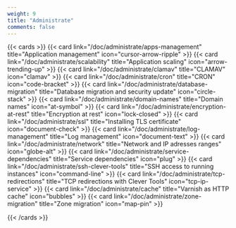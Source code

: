 ```yaml
---
weight: 9
title: "Administrate"
comments: false
---
```


{{< cards >}}
  {{< card link="/doc/administrate/apps-management" title="Application management" icon="cursor-arrow-ripple" >}}
  {{< card link="/doc/administrate/scalability" title="Application scaling" icon="arrow-trending-up" >}}
  {{< card link="/doc/administrate/clamav" title="CLAMAV" icon="clamav" >}}
  {{< card link="/doc/administrate/cron" title="CRON" icon="code-bracket" >}}
  {{< card link="/doc/administrate/database-migration" title="Database migration and security update" icon="circle-stack" >}}
  {{< card link="/doc/administrate/domain-names" title="Domain names" icon="at-symbol" >}}
  {{< card link="/doc/administrate/encryption-at-rest" title="Encryption at rest" icon="lock-closed" >}}
  {{< card link="/doc/administrate/ssl" title="Installing TLS certificate" icon="document-check" >}}
  {{< card link="/doc/administrate/log-management" title="Log management" icon="document-text" >}}
  {{< card link="/doc/administrate/network" title="Network and IP adresses ranges" icon="globe-alt" >}}
  {{< card link="/doc/administrate/service-dependencies" title="Service dependencies" icon="plug" >}}
  {{< card link="/doc/administrate/ssh-clever-tools" title="SSH access to running instances" icon="command-line" >}}
  {{< card link="/doc/administrate/tcp-redirections" title="TCP redirections with Clever Tools" icon="tcp-ip-service" >}}
  {{< card link="/doc/administrate/cache" title="Varnish as HTTP cache" icon="bubbles" >}}
  {{< card link="/doc/administrate/zone-migration" title="Zone migration" icon="map-pin" >}}
  
{{< /cards >}}
